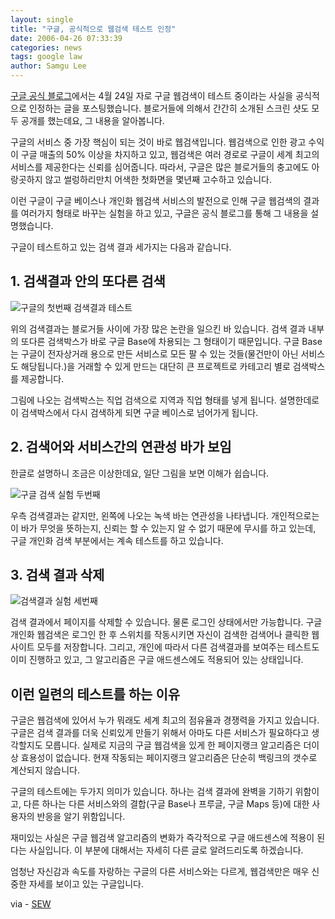 ```yaml
---
layout: single
title: "구글, 공식적으로 웹검색 테스트 인정"
date: 2006-04-26 07:33:39
categories: news
tags: google law
author: Samgu Lee
---
```


[구글 공식 블로그](http://googleblog.blogspot.com/2006/04/this-is-test-this-is-only-test.html)에서는 4월 24일 자로 구글 웹검색이 테스트 중이라는 사실을 공식적으로 인정하는 글을 포스팅했습니다. 블로거들에 의해서 간간히 소개된 스크린 샷도 모두 공개를 했는데요, 그 내용을 알아봅니다.

구글의 서비스 중 가장 핵심이 되는 것이 바로 웹검색입니다. 웹검색으로 인한 광고 수익이 구글 매출의 50% 이상을 차지하고 있고, 웹검색은 여러 경로로 구글이 세계 최고의 서비스를 제공한다는 신뢰를 심어줍니다. 따라서, 구글은 많은 블로거들의 충고에도 아랑곳하지 않고 썰렁하리만치 어색한 첫화면을 몇년째 고수하고 있습니다.

이런 구글이 구글 베이스나 개인화 웹검색 서비스의 발전으로 인해 구글 웹검색의 결과를 여러가지 형태로 바꾸는 실험을 하고 있고, 구글은 공식 블로그를 통해 그 내용을 설명했습니다.

구글이 테스트하고 있는 검색 결과 세가지는 다음과 같습니다.

## 1. 검색결과 안의 또다른 검색

![구글의 첫번째 검색결과 테스트](https://googleblog.blogspot.com/uploaded_images/post_search_exps_jobs-703257.JPG)

위의 검색결과는 블로거들 사이에 가장 많은 논란을 일으킨 바 있습니다. 검색 결과 내부의 또다른 검색박스가 바로 구글 Base에 차용되는 그 형태이기 때문입니다. 구글 Base는 구글이 전자상거래 용으로 만든 서비스로 모든 팔 수 있는 것들(물건만이 아닌 서비스도 해당됩니다.)을 거래할 수 있게 만드는 대단히 큰 프로젝트로 카테고리 별로 검색박스를 제공합니다.

그림에 나오는 검색박스는 직업 검색으로 지역과 직업 형태를 넣게 됩니다. 설명한데로 이 검색박스에서 다시 검색하게 되면 구글 베이스로 넘어가게 됩니다.

## 2. 검색어와 서비스간의 연관성 바가 보임

한글로 설명하니 조금은 이상한데요, 일단 그림을 보면 이해가 쉽습니다.

![구글 검색 실험 두번째](https://googleblog.blogspot.com/uploaded_images/post_search_exps_options-775766.JPG)

우측 검색결과는 같지만, 왼쪽에 나오는 녹색 바는 연관성을 나타냅니다. 개인적으로는 이 바가 무엇을 뜻하는지, 신뢰는 할 수 있는지 알 수 없기 때문에 무시를 하고 있는데, 구글 개인화 검색 부분에서는 계속 테스트를 하고 있습니다.

## 3. 검색 결과 삭제

![검색결과 실험 세번째](https://googleblog.blogspot.com/uploaded_images/search_exps_remove_ui-756513.JPG)

검색 결과에서 페이지를 삭제할 수 있습니다. 물론 로그인 상태에서만 가능합니다. 구글 개인화 웹검색은 로그인 한 후 스위치를 작동시키면 자신이 검색한 검색어나 클릭한 웹사이트 모두를 저장합니다. 그리고, 개인에 따라서 다른 검색결과를 보여주는 테스트도 이미 진행하고 있고, 그 알고리즘은 구글 애드센스에도 적용되어 있는 상태입니다.

## 이런 일련의 테스트를 하는 이유

구글은 웹검색에 있어서 누가 뭐래도 세계 최고의 점유율과 경쟁력을 가지고 있습니다. 구글은 검색 결과를 더욱 신뢰있게 만들기 위해서 아마도 다른 서비스가 필요하다고 생각할지도 모릅니다. 실제로 지금의 구글 웹검색을 있게 한 페이지랭크 알고리즘은 더이상 효용성이 없습니다. 현재 작동되는 페이지랭크 알고리즘은 단순히 백링크의 갯수로 계산되지 않습니다.

구글의 테스트에는 두가지 의미가 있습니다. 하나는 검색 결과에 완벽을 기하기 위함이고, 다른 하나는 다른 서비스와의 결합(구글 Base나 프루글, 구글 Maps 등)에 대한 사용자의 반응을 알기 위함입니다.

재미있는 사실은 구글 웹검색 알고리즘의 변화가 즉각적으로 구글 애드센스에 적용이 된다는 사실입니다. 이 부분에 대해서는 자세히 다른 글로 알려드리도록 하겠습니다.

엄청난 자신감과 속도를 자랑하는 구글의 다른 서비스와는 다르게, 웹검색만은 매우 신중한 자세를 보이고 있는 구글입니다.

via - [SEW](http://blog.searchenginewatch.com/blog/060425-082258)

